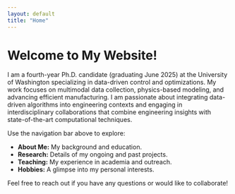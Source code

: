 ```yaml
---
layout: default
title: "Home"
---
```


# Welcome to My Website!

I am a fourth-year Ph.D. candidate (graduating June 2025) at the University of Washington specializing in data-driven control and optimizations. My work focuses on multimodal data collection, physics-based modeling, and advancing efficient manufacturing. I am passionate about integrating data-driven algorithms into engineering contexts and engaging in interdisciplinary collaborations that combine engineering insights with state-of-the-art computational techniques.

Use the navigation bar above to explore:
- **About Me:** My background and education.
- **Research:** Details of my ongoing and past projects.
- **Teaching:** My experience in academia and outreach.
- **Hobbies:** A glimpse into my personal interests.

Feel free to reach out if you have any questions or would like to collaborate!
